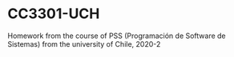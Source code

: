 # CC3301-UCH
Homework from the course of PSS (Programación de Software de Sistemas) from the university of Chile, 2020-2

